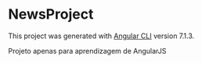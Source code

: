 # NewsProject

This project was generated with [Angular CLI](https://github.com/angular/angular-cli) version 7.1.3.

Projeto apenas para aprendizagem de AngularJS
